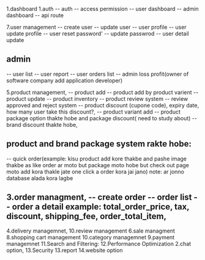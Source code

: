 1.dashboard
1.auth
  -- auth
  -- access permission
  -- user dashboard
  -- admin dashboard
  -- api route

7.user management
 -- create user
 -- update user
 -- user profile
 -- user update profile
 -- user reset password'
 -- update passwrod
 -- user detail update
 
<!-- ## vendor
 -- vendor can create category, brand, product add but approve korbe admin
 -- report of vendor, loss profit, vendor can be own order handle -->
## admin
 -- user list
 -- user report
 -- user orders list
 -- admin loss profit(owner of software company add application developer)

5.product management,
 -- product add
 -- product add by product varient 
 -- product update
 -- product inventory
 -- product review system
 -- review approved and reject system
 -- product discount (cupone code), expiry date, how many user take this discount?,
 -- product variant add
 -- product package option thakte hobe and package discount( need to study about)
 -- brand discount thakte hobe, 
 ## product and brand package system rakte hobe:
 -- quick order(example: kisu product add kore thakbe and pashe image thakbe as like order ar moto but package moto hobe but check out page moto add kora thakle jate one click a order kora jai jano) note: ar jonno database alada kora lagbe

3.order managment,
 -- create order
 -- order list
 -- order a detail example: total_order_price, tax, discount, shipping_fee, order_total_item,
 -- 
4.delivery managemnet,
10.review management
6.sale managment
8.shopping cart management
10.category managemnet
9.payment managemnet
11.Search and Filtering: 
12.Performance Optimization
2.chat option,
13.Security
13.report
14.website option

